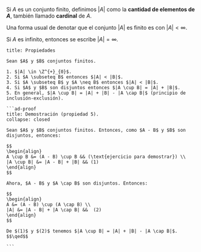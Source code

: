 Si $A$ es un conjunto finito, definimos $|A|$ como la **cantidad de elementos de $A$**, también llamado **cardinal** de $A$.

Una forma usual de denotar que el conjunto $|A|$ es finito es con $|A| < \infty$. 

Si $A$ es infinito, entonces se escribe $|A| = \infty$.

````ad-proposition
title: Propiedades

Sean $A$ y $B$ conjuntos finitos.

1. $|A| \in \Z^{+}_{0}$.
2. Si $A \subseteq B$ entonces $|A| < |B|$.
3. Si $A \subseteq B$ y $A \neq B$ entonces $|A| < |B|$.
4. Si $A$ y $B$ son disjuntos entonces $|A \cup B| = |A| + |B|$.
5. En general, $|A \cup B| = |A| + |B| - |A \cap B|$ (principio de inclusión-exclusión).

```ad-proof
title: Demostración (propiedad 5).
collapse: closed

Sean $A$ y $B$ conjuntos finitos. Entonces, como $A - B$ y $B$ son disjuntos, entonces:

$$
\begin{align}
A \cup B &= (A - B) \cup B && (\text{ejercicio para demostrar}) \\
|A \cup B| &= |A - B| + |B| && (1)
\end{align}
$$

Ahora, $A - B$ y $A \cap B$ son disjuntos. Entonces:

$$
\begin{align}
A &= (A - B) \cup (A \cap B) \\
|A| &= |A - B| + |A \cap B| &&  (2)
\end{align}
$$

De $(1)$ y $(2)$ tenemos $|A \cup B| = |A| + |B| - |A \cap B|$.
$$\qed$$

```

````

